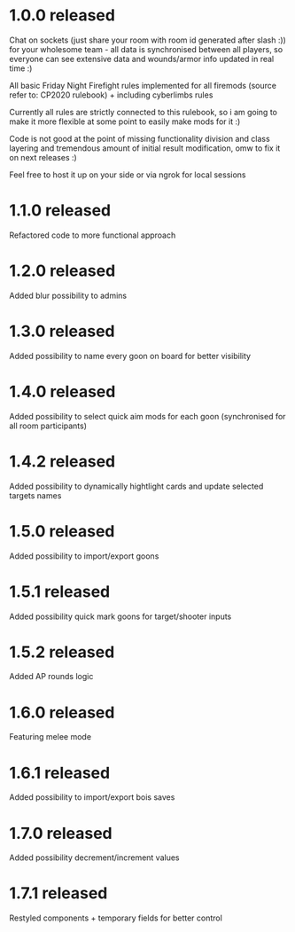 # 1.0.0 released
Chat on sockets (just share your room with room id generated after slash :)) for your wholesome team - all data is synchronised between all players, so everyone can see extensive data and wounds/armor info updated in real time :)

All basic Friday Night Firefight rules implemented for all firemods (source refer to: CP2020 rulebook) + including cyberlimbs rules

Currently all rules are strictly connected to this rulebook, so i am going to make it more flexible at some point to easily make mods for it :) 

Code is not good at the point of missing functionality division and class layering and tremendous amount of initial result modification, omw to fix it on next releases :)

Feel free to host it up on your side or via ngrok for local sessions

# 1.1.0 released
Refactored code to more functional approach

# 1.2.0 released
Added blur possibility to admins

# 1.3.0 released
Added possibility to name every goon on board for better visibility

# 1.4.0 released
Added possibility to select quick aim mods for each goon (synchronised for all room participants)

# 1.4.2 released
Added possibility to dynamically hightlight cards and update selected targets names

# 1.5.0 released
Added possibility to import/export goons

# 1.5.1 released
Added possibility quick mark goons for target/shooter inputs

# 1.5.2 released
Added AP rounds logic

# 1.6.0 released
Featuring melee mode

# 1.6.1 released
Added possibility to import/export bois saves

# 1.7.0 released
Added possibility decrement/increment values

# 1.7.1 released
Restyled components + temporary fields for better control